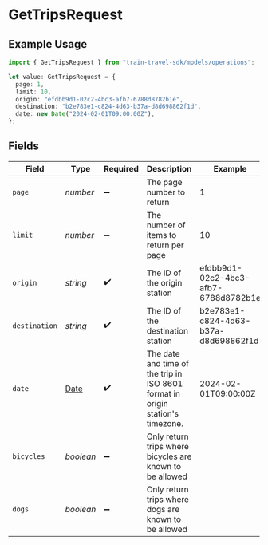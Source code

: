 # GetTripsRequest

## Example Usage

```typescript
import { GetTripsRequest } from "train-travel-sdk/models/operations";

let value: GetTripsRequest = {
  page: 1,
  limit: 10,
  origin: "efdbb9d1-02c2-4bc3-afb7-6788d8782b1e",
  destination: "b2e783e1-c824-4d63-b37a-d8d698862f1d",
  date: new Date("2024-02-01T09:00:00Z"),
};
```

## Fields

| Field                                                                                         | Type                                                                                          | Required                                                                                      | Description                                                                                   | Example                                                                                       |
| --------------------------------------------------------------------------------------------- | --------------------------------------------------------------------------------------------- | --------------------------------------------------------------------------------------------- | --------------------------------------------------------------------------------------------- | --------------------------------------------------------------------------------------------- |
| `page`                                                                                        | *number*                                                                                      | :heavy_minus_sign:                                                                            | The page number to return                                                                     | 1                                                                                             |
| `limit`                                                                                       | *number*                                                                                      | :heavy_minus_sign:                                                                            | The number of items to return per page                                                        | 10                                                                                            |
| `origin`                                                                                      | *string*                                                                                      | :heavy_check_mark:                                                                            | The ID of the origin station                                                                  | efdbb9d1-02c2-4bc3-afb7-6788d8782b1e                                                          |
| `destination`                                                                                 | *string*                                                                                      | :heavy_check_mark:                                                                            | The ID of the destination station                                                             | b2e783e1-c824-4d63-b37a-d8d698862f1d                                                          |
| `date`                                                                                        | [Date](https://developer.mozilla.org/en-US/docs/Web/JavaScript/Reference/Global_Objects/Date) | :heavy_check_mark:                                                                            | The date and time of the trip in ISO 8601 format in origin station's timezone.                | 2024-02-01T09:00:00Z                                                                          |
| `bicycles`                                                                                    | *boolean*                                                                                     | :heavy_minus_sign:                                                                            | Only return trips where bicycles are known to be allowed                                      |                                                                                               |
| `dogs`                                                                                        | *boolean*                                                                                     | :heavy_minus_sign:                                                                            | Only return trips where dogs are known to be allowed                                          |                                                                                               |